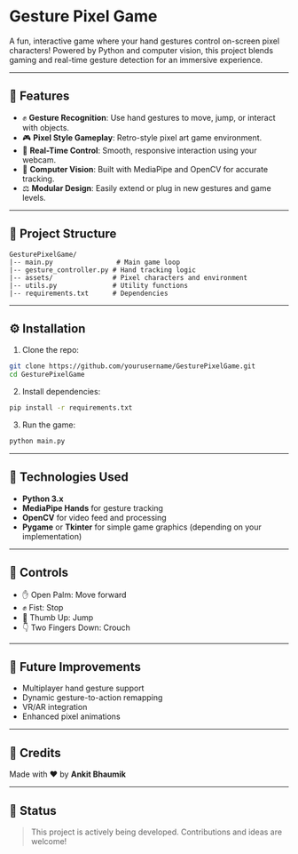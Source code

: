 # Gesture Pixel Game

A fun, interactive game where your hand gestures control on-screen pixel characters! Powered by Python and computer vision, this project blends gaming and real-time gesture detection for an immersive experience.

---

## 🔧 Features

- ✊ **Gesture Recognition**: Use hand gestures to move, jump, or interact with objects.
- 🎮 **Pixel Style Gameplay**: Retro-style pixel art game environment.
- 🔺 **Real-Time Control**: Smooth, responsive interaction using your webcam.
- 🧬 **Computer Vision**: Built with MediaPipe and OpenCV for accurate tracking.
- ⚖️ **Modular Design**: Easily extend or plug in new gestures and game levels.

---

## 📁 Project Structure
```
GesturePixelGame/
|-- main.py                # Main game loop
|-- gesture_controller.py # Hand tracking logic
|-- assets/               # Pixel characters and environment
|-- utils.py              # Utility functions
|-- requirements.txt      # Dependencies
```

---

## ⚙️ Installation
1. Clone the repo:
```bash
git clone https://github.com/yourusername/GesturePixelGame.git
cd GesturePixelGame
```
2. Install dependencies:
```bash
pip install -r requirements.txt
```
3. Run the game:
```bash
python main.py
```

---

## 🚀 Technologies Used
- **Python 3.x**
- **MediaPipe Hands** for gesture tracking
- **OpenCV** for video feed and processing
- **Pygame** or **Tkinter** for simple game graphics (depending on your implementation)

---

## 🚧 Controls
- ✋ Open Palm: Move forward
- ✊ Fist: Stop
- 🧆 Thumb Up: Jump
- 👇 Two Fingers Down: Crouch

---

## 🔄 Future Improvements
- Multiplayer hand gesture support
- Dynamic gesture-to-action remapping
- VR/AR integration
- Enhanced pixel animations

---

## 📍 Credits
Made with ❤️ by **Ankit Bhaumik**

---

## 📅 Status
> This project is actively being developed. Contributions and ideas are welcome!

